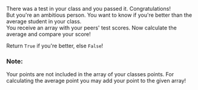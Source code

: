 There was a test in your class and you passed it. Congratulations!</br>
But you're an ambitious person. You want to know if you're better than the average student in your class.</br>
You receive an array with your peers' test scores. Now calculate the average and compare your score!</br>

Return `True` if you're better, else `False`!

### Note:

Your points are not included in the array of your classes points. For calculating the average point you may add your point to the given array!